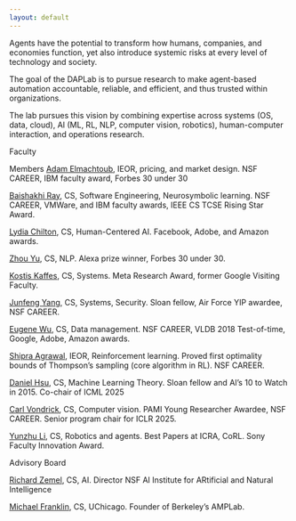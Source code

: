 ```yaml
---
layout: default
---
```


Agents have the potential to transform how humans, companies, and economies function, yet also introduce systemic risks at every level of technology and society.

The goal of the DAPLab is to pursue research to make agent-based automation accountable, reliable, and efficient, and thus trusted within organizations.

The lab pursues this vision by combining expertise across systems (OS, data, cloud), AI (ML, RL, NLP, computer vision, robotics), human-computer interaction, and operations research.

Faculty

Members
[Adam Elmachtoub](https://example.com), IEOR, pricing, and market design.  NSF CAREER, IBM faculty award, Forbes 30 under 30

[Baishakhi Ray](https://example.com), CS, Software Engineering, Neurosymbolic learning.   NSF CAREER, VMWare, and IBM faculty awards, IEEE CS TCSE Rising Star Award.

[Lydia Chilton](https://example.com), CS, Human-Centered AI.  Facebook, Adobe, and Amazon awards.

[Zhou Yu](https://example.com), CS, NLP.   Alexa prize winner, Forbes 30 under 30.

[Kostis Kaffes](https://example.com), CS, Systems.  Meta Research Award, former Google Visiting Faculty.

[Junfeng Yang](https://example.com), CS, Systems, Security.  Sloan fellow, Air Force YIP awardee, NSF CAREER.

[Eugene Wu](https://example.com), CS, Data management.  NSF CAREER, VLDB 2018 Test-of-time, Google, Adobe, Amazon awards.

[Shipra Agrawal](https://example.com), IEOR, Reinforcement learning.  Proved first optimality bounds of Thompson’s sampling (core algorithm in RL). NSF CAREER.

[Daniel Hsu](https://example.com), CS, Machine Learning Theory.   Sloan fellow and AI’s 10 to Watch in 2015.  Co-chair of ICML 2025

[Carl Vondrick](https://example.com), CS, Computer vision.  PAMI Young Researcher Awardee, NSF CAREER.  Senior program chair for ICLR 2025.

[Yunzhu Li](https://example.com), CS, Robotics and agents.  Best Papers at ICRA, CoRL. Sony Faculty Innovation Award.

Advisory Board

[Richard Zemel](https://example.com), CS, AI.  Director NSF AI Institute for ARtificial and Natural Intelligence

[Michael Franklin](https://example.com), CS, UChicago. Founder of Berkeley’s AMPLab.
